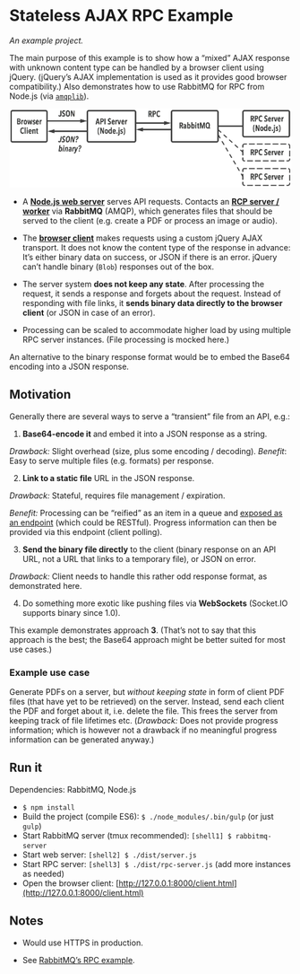 # Stateless AJAX RPC Example


*An example project.*

The main purpose of this example is to show how a “mixed” AJAX response with unknown content type can be handled by a browser client using jQuery. (jQuery’s AJAX implementation is used as it provides good browser compatibility.) Also demonstrates how to use RabbitMQ for RPC from Node.js (via [`amqplib`](https://github.com/squaremo/amqp.node)).

![Architecture Diagram](diagram.png)

- A [**Node.js web server**](https://github.com/j13z/stateless-ajax-rpc-example/blob/master/src/server.js?ts=4) serves API requests. Contacts an [**RCP server / worker**](https://github.com/j13z/stateless-ajax-rpc-example/blob/master/src/rpc-server.js?ts=4) via **RabbitMQ** (AMQP), which generates files that should be served to the client (e.g. create a PDF or process an image or audio).

- The [**browser client**](https://github.com/j13z/stateless-ajax-rpc-example/blob/master/static/client.html?ts=4) makes requests using a custom jQuery AJAX transport. It does not know the content type of the response in advance: It’s either binary data on success, or JSON if there is an error. jQuery can’t handle binary (`Blob`) responses out of the box.

- The server system **does not keep any state**. After processing the request, it sends a response and forgets about the request. Instead of responding with file links, it **sends binary data directly to the browser client** (or JSON in case of an error).

- Processing can be scaled to accommodate higher load by using multiple RPC server instances. (File processing is mocked here.)

An alternative to the binary response format would be to embed the Base64 encoding into a JSON response. 


## Motivation

Generally there are several ways to serve a “transient” file from an API, e.g.:

1. **Base64-encode it** and embed it into a JSON response as a string.
  
  *Drawback:* Slight overhead (size, plus some encoding / decoding). *Benefit*: Easy to serve multiple files (e.g. formats) per response.

2. **Link to a static file** URL in the JSON response.

  *Drawback:* Stateful, requires file management / expiration.
  
  *Benefit:* Processing can be “reified” as an item in a queue and [exposed as an endpoint](http://restcookbook.com/Resources/asynchroneous-operations/) (which could be RESTful). Progress information can then be provided via this endpoint (client polling).

3. **Send the binary file directly** to the client (binary response on an API URL, not a URL that links to a temporary file), or JSON on error.

  *Drawback:* Client needs to handle this rather odd response format, as demonstrated here.

4. Do something more exotic like pushing files via **WebSockets** (Socket.IO supports binary since 1.0).

This example demonstrates approach **3**. (That’s not to say that this approach is the best; the Base64 approach might be better suited for most use cases.)


### Example use case

Generate PDFs on a server, but *without keeping state* in form of client PDF files (that have yet to be retrieved) on the server. Instead, send each client the PDF and forget about it, i.e. delete the file. This frees the server from keeping track of file lifetimes etc. (*Drawback:* Does not provide progress information; which is however not a drawback if no meaningful progress information can be generated anyway.)


## Run it

Dependencies: RabbitMQ, Node.js

- `$ npm install`
- Build the project (compile ES6): `$ ./node_modules/.bin/gulp` (or just `gulp`)
- Start RabbitMQ server (tmux recommended): `[shell1] $ rabbitmq-server`
- Start web server: `[shell2] $ ./dist/server.js`
- Start RPC server: `[shell3] $ ./dist/rpc-server.js` (add more instances as needed)
- Open the browser client: [http://127.0.0.1:8000/client.html](http://127.0.0.1:8000/client.html)


## Notes

- Would use HTTPS in production.

- See [RabbitMQ’s RPC example](http://www.rabbitmq.com/tutorials/tutorial-six-python.html).
